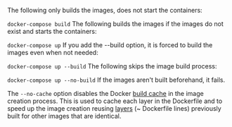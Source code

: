 The following only builds the images, does not start the containers:

```docker-compose build```
The following builds the images if the images do not exist and starts the containers:

```docker-compose up```
If you add the --build option, it is forced to build the images even when not needed:

```docker-compose up --build```
The following skips the image build process:

```docker-compose up --no-build```
If the images aren't built beforehand, it fails.

The ```--no-cache``` option disables the Docker [build cache](https://docs.docker.com/develop/develop-images/dockerfile_best-practices/#leverage-build-cache) in the image creation process. 
This is used to cache each layer in the Dockerfile and to speed up the image creation reusing [layers](https://docs.docker.com/storage/storagedriver/#images-and-layers) (~ Dockerfile lines) previously built for other images that are identical.
